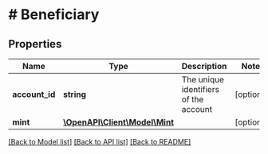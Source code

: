 # # Beneficiary

## Properties

Name | Type | Description | Notes
------------ | ------------- | ------------- | -------------
**account_id** | **string** | The unique identifiers of the account | [optional]
**mint** | [**\OpenAPI\Client\Model\Mint**](Mint.md) |  | [optional]

[[Back to Model list]](../../README.md#models) [[Back to API list]](../../README.md#endpoints) [[Back to README]](../../README.md)
